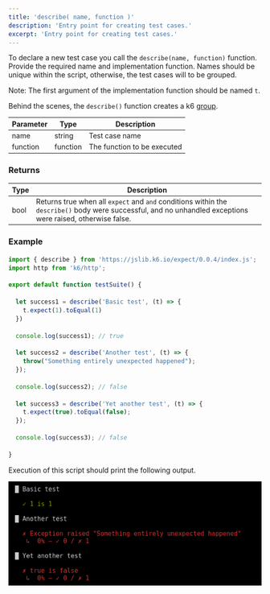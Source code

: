 ```yaml
---
title: 'describe( name, function )'
description: 'Entry point for creating test cases.'
excerpt: 'Entry point for creating test cases.'
---
```



To declare a new test case you call the `describe(name, function)` function. Provide the required name and implementation function. 
Names should be unique within the script, otherwise, the test cases will to be grouped. 

Note: The first argument of the implementation function should be named `t`.

Behind the scenes, the `describe()` function creates a k6 [group](/javascript-api/v0-31/k6/group-name-fn). 



| Parameter      | Type   | Description                                                                          |
| -------------- | ------ | ------------------------------------------------------------------------------------ |
| name  | string    | Test case name |
| function  | function    | The function to be executed |


### Returns

| Type    | Description                     |
| ------- | ------------------------------- |
| bool    | Returns true when all `expect` and `and` conditions within the `describe()` body were successful, and no unhandled exceptions were raised, otherwise false. |

### Example

<CodeGroup labels={[]}>

```javascript
import { describe } from 'https://jslib.k6.io/expect/0.0.4/index.js';
import http from 'k6/http';

export default function testSuite() {

  let success1 = describe('Basic test', (t) => {
    t.expect(1).toEqual(1)
  })

  console.log(success1); // true

  let success2 = describe('Another test', (t) => {
    throw("Something entirely unexpected happened");
  });

  console.log(success2); // false

  let success3 = describe('Yet another test', (t) => {
    t.expect(true).toEqual(false);
  });

  console.log(success3); // false

}
```

</CodeGroup>

Execution of this script should print the following output.


![output](./images/test-output.png)

